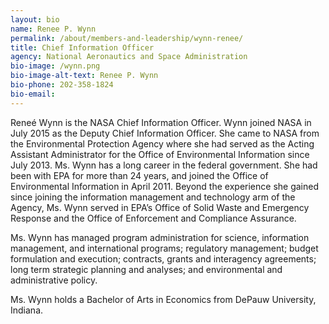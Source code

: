 ```yaml
---
layout: bio
name: Renee P. Wynn
permalink: /about/members-and-leadership/wynn-renee/
title: Chief Information Officer
agency: National Aeronautics and Space Administration
bio-image: /wynn.png
bio-image-alt-text: Renee P. Wynn
bio-phone: 202-358-1824
bio-email:
---
```

Reneé Wynn is the NASA Chief Information Officer. Wynn joined NASA in July 2015 as the Deputy Chief Information Officer. She came to NASA from the Environmental Protection Agency where she had served as the Acting Assistant Administrator for the Office of Environmental Information since July 2013. Ms. Wynn has a long career in the federal government. She had been with EPA for more than 24 years, and joined the Office of Environmental Information in April 2011. Beyond the experience she gained since joining the information management and technology arm of the Agency, Ms. Wynn served in EPA’s Office of Solid Waste and Emergency Response and the Office of Enforcement and Compliance Assurance.

Ms. Wynn has managed program administration for science, information management, and international programs; regulatory management; budget formulation and execution; contracts, grants and interagency agreements; long term strategic planning and analyses; and environmental and administrative policy.

Ms. Wynn holds a Bachelor of Arts in Economics from DePauw University, Indiana.
